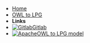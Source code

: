 <!-- docs/_sidebar.md -->

- [Home](/)
- [OWL to LPG](owl_to_lpg/ "OWL to LPG model validation")
- **Links**
- [![Gitlab](https://icongram.jgog.in/devicon/gitlab-original.svg?size=16)Gitlab](https://protege.stanford.edu/owl-to-lpg/)
- [![Apache](https://icongram.jgog.in/simple/apache.svg?color=808080&size=16)OWL to LPG model](https://protege.stanford.edu/owl-to-lpg/)
